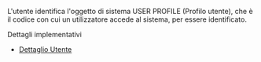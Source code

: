 L'utente identifica l'oggetto di sistema USER PROFILE (Profilo utente), che è il codice con cui un utilizzatore  accede al sistema, per essere identificato.

Dettagli implementativi
- [Dettaglio Utente](Sorgenti/OG/OG/UP_D)
